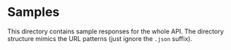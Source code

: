 # Samples

This directory contains sample responses for the whole API. The directory structure mimics the URL patterns (just ignore the `.json` suffix).
